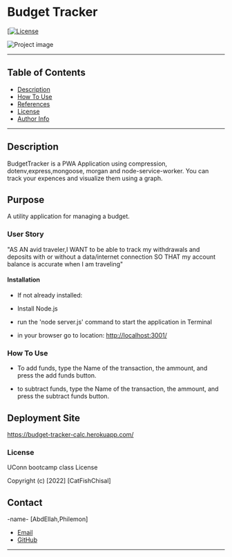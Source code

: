 # Budget Tracker

[[![License](https://img.shields.io/badge/License-Apache_2.0-blue.svg)](https://opensource.org/licenses/Apache-2.0)

![Project image](/public/assets/images/budget-tracker.gif)


---

## Table of Contents

- [Description](#description)
- [How To Use](#how-to-use)
- [References](#references)
- [License](#license)
- [Author Info](#author-info)

---

## Description

BudgetTracker is a PWA Application using compression, dotenv,express,mongoose, morgan and node-service-worker. You can track your expences and visualize them using a graph.

## Purpose

A utility application for managing a budget.

### User Story

"AS AN avid traveler,I WANT to be able to track my withdrawals and deposits with or without a data/internet connection
SO THAT my account balance is accurate when I am traveling"

#### Installation

- If not already installed:

- Install Node.js

- run the 'node server.js' command to start the application in Terminal

- in your browser go to location: <http://localhost:3001/>

### How To Use

- To add funds, type the Name of the transaction, the ammount, and press the add funds button.

- to subtract funds, type the Name of the transaction, the ammount, and press the subtract funds button.

## Deployment Site

[https://budget-tracker-calc.herokuapp.com/
](https://budget-tracker-calc.herokuapp.com/)

### License

UConn bootcamp class License

Copyright (c) [2022] [CatFishChisal]

## Contact

-name- [AbdEllah,Philemon]

- [Email](:philemon.kirlles@gmail.com 'Email')
- [GitHub](https://github.com/PhilemonKirlles 'GitHub')

---
